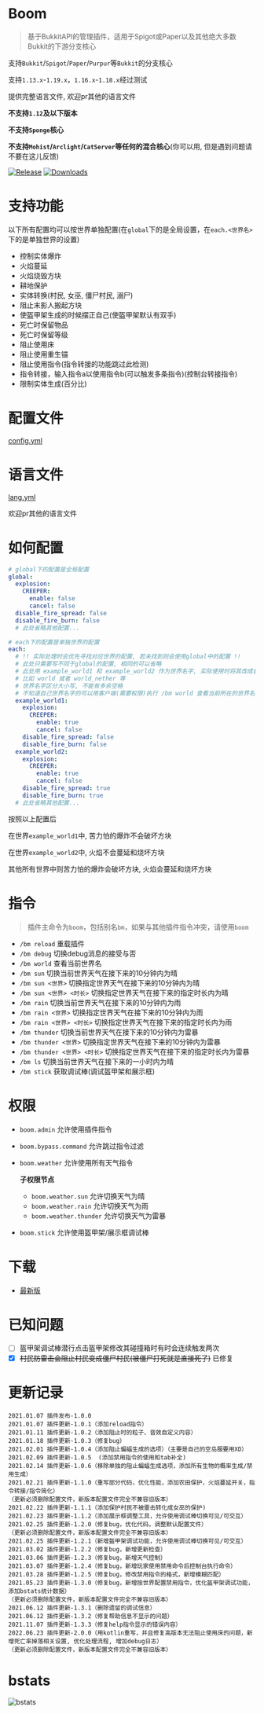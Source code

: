 # Boom

> 基于BukkitAPI的管理插件，适用于Spigot或Paper以及其他绝大多数Bukkit的下游分支核心

支持`Bukkit`/`Spigot`/`Paper`/`Purpur`等`Bukkit`的分支核心

支持`1.13.x`-`1.19.x`，`1.16.x`-`1.18.x`经过测试

提供完整语言文件, 欢迎pr其他的语言文件

**不支持`1.12`及以下版本**

**不支持`Sponge`核心**

**不支持`Mohist`/`Arclight`/`CatServer`等任何的混合核心**(你可以用, 但是遇到问题请不要在这儿反馈)

[![Release](https://img.shields.io/github/v/release/4o4E/Boom?label=Release)](https://github.com/4o4E/Boom/releases/latest)
[![Downloads](https://img.shields.io/github/downloads/4o4E/Boom/total?label=Download)](https://github.com/4o4E/Boom/releases)

# 支持功能

以下所有配置均可以按世界单独配置(在`global`下的是全局设置，在`each.<世界名>`下的是单独世界的设置)

- 控制实体爆炸
- 火焰蔓延
- 火焰烧毁方块
- 耕地保护
- 实体转换(村民, 女巫, 僵尸村民, 溺尸)
- 阻止末影人搬起方块
- 使盔甲架生成的时候摆正自己(使盔甲架默认有双手)
- 死亡时保留物品
- 死亡时保留等级
- 阻止使用床
- 阻止使用重生锚
- 阻止使用指令(指令转接的功能跳过此检测)
- 指令转接，输入指令a以使用指令b(可以触发多条指令)(控制台转接指令)
- 限制实体生成(百分比)

# 配置文件

[config.yml](src/main/resources/config.yml)

# 语言文件

[lang.yml](src/main/resources/lang.yml)

欢迎pr其他的语言文件

# 如何配置

```yaml
# global下的配置是全局配置
global:
  explosion:
    CREEPER:
      enable: false
      cancel: false
  disable_fire_spread: false
  disable_fire_burn: false
  # 此处省略其他配置...  

# each下的配置是单独世界的配置
each:
  # !! 实际处理时会优先寻找对应世界的配置, 若未找到则会使用global中的配置 !!
  # 此处只需要写不同于global的配置, 相同的可以省略
  # 此处用 example_world1 和 example_world2 作为世界名字, 实际使用时将其改成自己世界的名字
  # 比如 world 或者 world_nether 等
  # 世界名字区分大小写, 不能有多余空格
  # 不知道自己世界名字的可以用客户端(需要权限)执行 /bm world 查看当前所在的世界名字
  example_world1:
    explosion:
      CREEPER:
        enable: true
        cancel: false
    disable_fire_spread: false
    disable_fire_burn: false
  example_world2:
    explosion:
      CREEPER:
        enable: true
        cancel: false
    disable_fire_spread: true
    disable_fire_burn: true
  # 此处省略其他配置...  

```

按照以上配置后

在世界`example_world1`中, 苦力怕的爆炸不会破坏方块

在世界`example_world2`中, 火焰不会蔓延和烧坏方块

其他所有世界中则苦力怕的爆炸会破坏方块, 火焰会蔓延和烧坏方块  

# 指令

> 插件主命令为`boom`，包括别名`bm`，如果与其他插件指令冲突，请使用`boom`

- `/bm reload` 重载插件
- `/bm debug` 切换debug消息的接受与否
- `/bm world` 查看当前世界名
- `/bm sun` 切换当前世界天气在接下来的10分钟内为晴
- `/bm sun <世界>` 切换指定世界天气在接下来的10分钟内为晴
- `/bm sun <世界> <时长>` 切换指定世界天气在接下来的指定时长内为晴
- `/bm rain` 切换当前世界天气在接下来的10分钟内为雨
- `/bm rain <世界>` 切换指定世界天气在接下来的10分钟内为雨
- `/bm rain <世界> <时长>` 切换指定世界天气在接下来的指定时长内为雨
- `/bm thunder` 切换当前世界天气在接下来的10分钟内为雷暴
- `/bm thunder <世界>` 切换指定世界天气在接下来的10分钟内为雷暴
- `/bm thunder <世界> <时长>` 切换指定世界天气在接下来的指定时长内为雷暴
- `/bm ls` 切换当前世界天气在接下来的一小时内为晴
- `/bm stick` 获取调试棒(调试盔甲架和展示框)

# 权限

- `boom.admin` 允许使用插件指令
- `boom.bypass.command` 允许跳过指令过滤
- `boom.weather` 允许使用所有天气指令

  **子权限节点**
  - `boom.weather.sun` 允许切换天气为晴
  - `boom.weather.rain` 允许切换天气为雨
  - `boom.weather.thunder` 允许切换天气为雷暴

- `boom.stick` 允许使用盔甲架/展示框调试棒

# 下载

- [最新版](https://github.com/4o4E/Boom/releases/latest)

# 已知问题

- [ ] 盔甲架调试棒潜行点击盔甲架修改其碰撞箱时有时会连续触发两次
- [x] ~~村民防雷击会阻止村民变成僵尸村民(被僵尸打死就是直接死了)~~ 已修复

# 更新记录

```
2021.01.07 插件发布-1.0.0
2021.01.07 插件更新-1.0.1（添加reload指令）
2021.01.11 插件更新-1.0.2（添加阻止时的粒子、音效自定义内容）
2021.01.18 插件更新-1.0.3（修复bug）
2021.02.01 插件更新-1.0.4（添加阻止蝙蝠生成的选项）（主要是自己的空岛服要用XD）
2021.02.09 插件更新-1.0.5  (添加禁用指令的使用和tab补全)
2021.02.14 插件更新-1.0.6（移除单独的阻止蝙蝠生成选项，添加所有生物的概率生成/禁用生成）
2021.02.21 插件更新-1.1.0（重写部分代码，优化性能，添加农田保护，火焰蔓延开关，指令转接/指令简化）
（更新必须删除配置文件，新版本配置文件完全不兼容旧版本）
2021.02.22 插件更新-1.1.1（添加保护村民不被雷击转化成女巫的保护)
2021.02.23 插件更新-1.1.2（添加展示框调整工具，允许使用调试棒切换可见/可交互）
2021.02.25 插件更新-1.2.0（修复bug，优化代码，调整默认配置文件）
（更新必须删除配置文件，新版本配置文件完全不兼容旧版本）
2021.02.25 插件更新-1.2.1（新增盔甲架调试功能，允许使用调试棒切换可见/可交互）
2021.03.02 插件更新-1.2.2（修复bug，新增更新检查）
2021.03.06 插件更新-1.2.3（修复bug，新增天气控制）
2021.03.07 插件更新-1.2.4（修复bug，新增玩家使用禁用命令后控制台执行命令）
2021.03.28 插件更新-1.2.5（修复bug，修改禁用指令的格式，新增模糊匹配）
2021.05.23 插件更新-1.3.0（修复bug，新增按世界配置禁用指令，优化盔甲架调试功能，添加bstats统计数据）
（更新必须删除配置文件，新版本配置文件完全不兼容旧版本）
2021.06.12 插件更新-1.3.1（删除遗留的调试信息）
2021.06.12 插件更新-1.3.2（修复帮助信息不显示的问题）
2021.11.07 插件更新-1.3.3（修复help指令显示的错误内容）
2022.06.23 插件更新-2.0.0（用kotlin重写，并且修复高版本无法阻止使用床的问题，新增死亡率掉落相关设置, 优化处理流程, 增加debug日志）
（更新必须删除配置文件，新版本配置文件完全不兼容旧版本）
```

# bstats

![bstats](https://bstats.org/signatures/bukkit/Boom.svg)